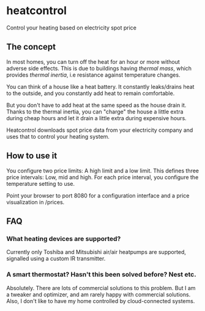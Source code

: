 # heatcontrol
Control your heating based on electricity spot price

## The concept
In most homes, you can turn off the heat for an hour or more without adverse side effects.
This is due to buildings having _thermal mass_, which provides _thermal inertia_, i.e resistance against temperature changes.

You can think of a house like a heat battery. 
It constantly leaks/drains heat to the outside, and you constantly add heat to remain comfortable.

But you don't have to add heat at the same speed as the house drain it.
Thanks to the thermal inertia, you can "charge" the house a little extra during cheap hours
and let it drain a little extra during expensive hours.

Heatcontrol downloads spot price data from your electricity company and uses that to control your heating system.

## How to use it
You configure two price limits: A high limit and a low limit. This defines three price intervals: Low, mid and high.
For each price interval, you configure the temperature setting to use. 

Point your browser to port 8080 for a configuration interface and a price visualization in /prices.

## FAQ

### What heating devices are supported?
Currently only Toshiba and Mitsubishi air/air heatpumps are supported, signalled using a custom IR transmitter.

### A smart thermostat? Hasn't this been solved before? Nest etc.
Absolutely. There are lots of commercial solutions to this problem.
But I am a tweaker and optimizer, and am rarely happy with commercial solutions.
Also, I don't like to have my home controlled by cloud-connected systems.
